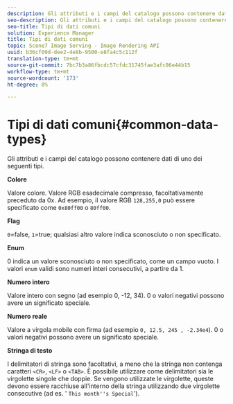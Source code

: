 ```yaml
---
description: Gli attributi e i campi del catalogo possono contenere dati di uno dei seguenti tipi.
seo-description: Gli attributi e i campi del catalogo possono contenere dati di uno dei seguenti tipi.
seo-title: Tipi di dati comuni
solution: Experience Manager
title: Tipi di dati comuni
topic: Scene7 Image Serving - Image Rendering API
uuid: b36cf09d-dee2-4e8b-9500-e8fa4c5c112f
translation-type: tm+mt
source-git-commit: 7bc7b3a86fbcdc57cfdc31745fae3afc06e44b15
workflow-type: tm+mt
source-wordcount: '173'
ht-degree: 0%

---
```



# Tipi di dati comuni{#common-data-types}

Gli attributi e i campi del catalogo possono contenere dati di uno dei seguenti tipi.

**Colore**

Valore colore. Valore RGB esadecimale compresso, facoltativamente preceduto da 0x. Ad esempio, il valore RGB `128,255,0` può essere specificato come `0x80ff00` o `80ff00`.

**Flag**

`0`=false,  `1`=true; qualsiasi altro valore indica sconosciuto o non specificato.

**Enum**

0 indica un valore sconosciuto o non specificato, come un campo vuoto. I valori `enum` validi sono numeri interi consecutivi, a partire da 1.

**Numero intero**

Valore intero con segno (ad esempio 0, -12, 34). 0 o valori negativi possono avere un significato speciale.

**Numero reale**

Valore a virgola mobile con firma (ad esempio `0, 12.5, 245 , -2.34e4`). 0 o valori negativi possono avere un significato speciale.

**Stringa di testo**

I delimitatori di stringa sono facoltativi, a meno che la stringa non contenga caratteri `<CR>`, `<LF>` o `<TAB>`. È possibile utilizzare come delimitatori sia le virgolette singole che doppie. Se vengono utilizzate le virgolette, queste devono essere racchiuse all&#39;interno della stringa utilizzando due virgolette consecutive (ad es. &#39; `This month''s Special`&#39;).
